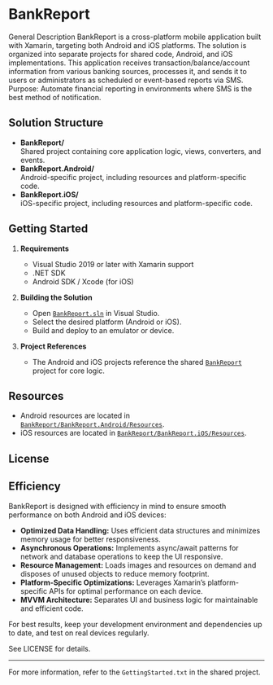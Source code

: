 # BankReport

General Description
BankReport is a cross-platform mobile application built with Xamarin, targeting both Android and iOS platforms. The solution is organized into separate projects for shared code, Android, and iOS implementations.
This application receives transaction/balance/account information from various banking sources, processes it, and sends it to users or administrators as scheduled or event-based reports via SMS. Purpose: Automate financial reporting in environments where SMS is the best method of notification.

## Solution Structure

- **BankReport/**  
  Shared project containing core application logic, views, converters, and events.
- **BankReport.Android/**  
  Android-specific project, including resources and platform-specific code.
- **BankReport.iOS/**  
  iOS-specific project, including resources and platform-specific code.

## Getting Started

1. **Requirements**
   - Visual Studio 2019 or later with Xamarin support
   - .NET SDK
   - Android SDK / Xcode (for iOS)

2. **Building the Solution**
   - Open [`BankReport.sln`](BankReport.sln) in Visual Studio.
   - Select the desired platform (Android or iOS).
   - Build and deploy to an emulator or device.

3. **Project References**
   - The Android and iOS projects reference the shared [`BankReport`](BankReport) project for core logic.

## Resources

- Android resources are located in [`BankReport/BankReport.Android/Resources`](BankReport/BankReport.Android/Resources).
- iOS resources are located in [`BankReport/BankReport.iOS/Resources`](BankReport/BankReport.iOS/Resources).

## License


## Efficiency

BankReport is designed with efficiency in mind to ensure smooth performance on both Android and iOS devices:

- **Optimized Data Handling:** Uses efficient data structures and minimizes memory usage for better responsiveness.
- **Asynchronous Operations:** Implements async/await patterns for network and database operations to keep the UI responsive.
- **Resource Management:** Loads images and resources on demand and disposes of unused objects to reduce memory footprint.
- **Platform-Specific Optimizations:** Leverages Xamarin’s platform-specific APIs for optimal performance on each device.
- **MVVM Architecture:** Separates UI and business logic for maintainable and efficient code.

For best results, keep your development environment and dependencies up to date, and test on real devices regularly.

See LICENSE for details.

---

For more information, refer to the `GettingStarted.txt` in the shared project.
